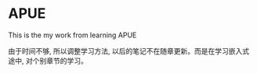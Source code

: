 # APUE
This is the my work from learning APUE

由于时间不够, 所以调整学习方法, 以后的笔记不在随章更新。而是在学习嵌入式途中, 对个别章节的学习。

